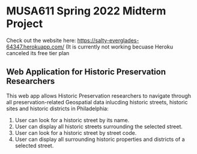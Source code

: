 # MUSA611 Spring 2022 Midterm Project

Check out the website here: https://salty-everglades-64347.herokuapp.com/ (It is currently not working becuase Heroku canceled its free tier plan

## Web Application for Historic Preservation Researchers

This web app allows Historic Preservation researchers to navigate through all preservation-related Geospatial data inlucding historic streets, historic sites and historic districts in Philadelphia:

1. User can look for a historic street by its name.
2. User can display all historic streets surrounding the selected street.
3. User can look for a historic street by street code.
4. User can display all surrounding historic properties and districts of a selected street.




